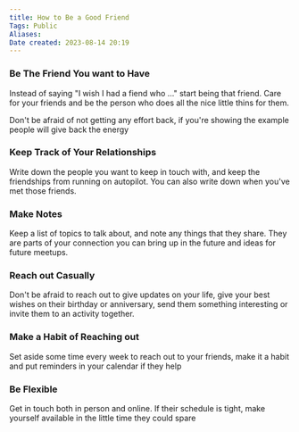 ```yaml
---
title: How to Be a Good Friend
Tags: Public
Aliases:
Date created: 2023-08-14 20:19
---
```

### Be The Friend You want to Have
Instead of saying "I wish I had a fiend who …" start being that friend. Care for your friends and be the person who does all the nice little thins for them.

Don't be afraid of not getting any effort back, if you're showing the example people will give back the energy 

### Keep Track of Your Relationships
Write down the people you want to keep in touch with, and keep the friendships from running on autopilot. You can also write down when you've met those friends.

### Make Notes
Keep a list of topics to talk about, and note any things that they share. They are parts of your connection you can bring up in the future and ideas for future meetups.

### Reach out Casually
Don't be afraid to reach out to give updates on your life, give your best wishes on their birthday or anniversary, send them something interesting or invite them to an activity together.

### Make a Habit of Reaching out
Set aside some time every week to reach out to your friends, make it a habit and put reminders in your calendar if they help

### Be Flexible
Get in touch both in person and online. If their schedule is tight, make yourself available in the little time they could spare